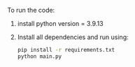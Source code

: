 To run the code:

1. install python
version =  3.9.13

2. Install all dependencies and run using:

   ```bash
   pip install -r requirements.txt
   python main.py
   ```
   

